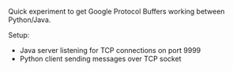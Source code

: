 Quick experiment to get Google Protocol Buffers working between Python/Java.

Setup:

* Java server listening for TCP connections on port 9999
* Python client sending messages over TCP socket
